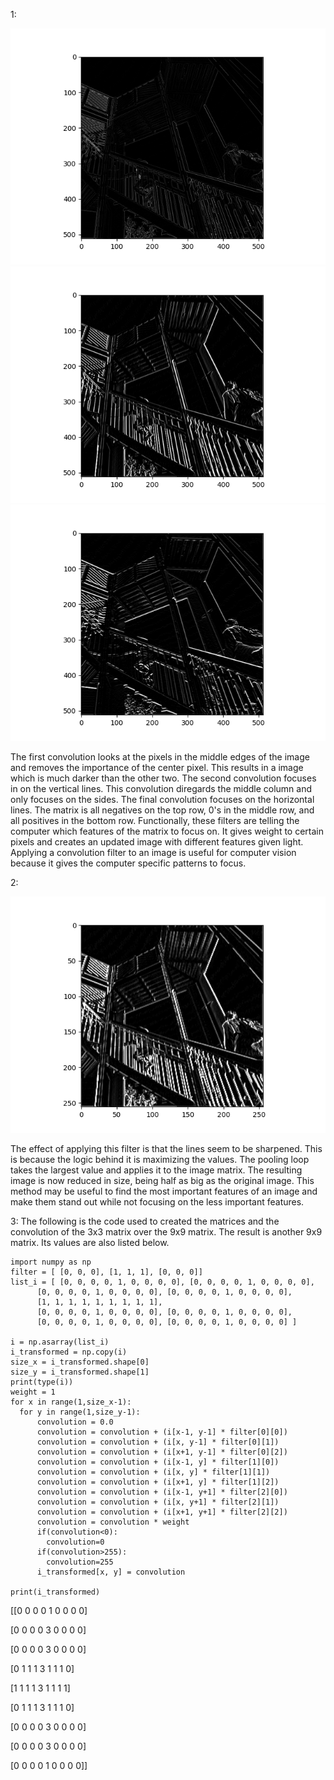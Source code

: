 1: 

![Alt Text](/convolution1.png) 
![Alt Text](/convolution2.png)
![Alt Text](/convolution3.png)

The first convolution looks at the pixels in the middle edges of the image and removes the importance of the center pixel. This results in a image which is much darker than the other two. The second convolution focuses in on the vertical lines. This convolution diregards the middle column and only focuses on the sides. The final convolution focuses on the horizontal lines. The matrix is all negatives on the top row, 0's in the middle row, and all positives in the bottom row. Functionally, these filters are telling the computer which features of the matrix to focus on. It gives weight to certain pixels and creates an updated image with different features given light. Applying a convolution filter to an image is useful for computer vision because it gives the computer specific patterns to focus. 


2:

![Alt Text](/pooling.png)

The effect of applying this filter is that the lines seem to be sharpened. This is because the logic behind it is maximizing the values. The pooling loop takes the largest value and applies it to the image matrix. The resulting image is now reduced in size, being half as big as the original image. This method may be useful to find the most important features of an image and make them stand out while not focusing on the less important features. 


3: The following is the code used to created the matrices and the convolution of the 3x3 matrix over the 9x9 matrix. The result is another 9x9 matrix. Its values are also listed below.


```
import numpy as np
filter = [ [0, 0, 0], [1, 1, 1], [0, 0, 0]]
list_i = [ [0, 0, 0, 0, 1, 0, 0, 0, 0], [0, 0, 0, 0, 1, 0, 0, 0, 0],
      [0, 0, 0, 0, 1, 0, 0, 0, 0], [0, 0, 0, 0, 1, 0, 0, 0, 0],
      [1, 1, 1, 1, 1, 1, 1, 1, 1],
      [0, 0, 0, 0, 1, 0, 0, 0, 0], [0, 0, 0, 0, 1, 0, 0, 0, 0],
      [0, 0, 0, 0, 1, 0, 0, 0, 0], [0, 0, 0, 0, 1, 0, 0, 0, 0] ]

i = np.asarray(list_i)
i_transformed = np.copy(i)
size_x = i_transformed.shape[0]
size_y = i_transformed.shape[1]
print(type(i))
weight = 1
for x in range(1,size_x-1):
  for y in range(1,size_y-1):
      convolution = 0.0
      convolution = convolution + (i[x-1, y-1] * filter[0][0])
      convolution = convolution + (i[x, y-1] * filter[0][1])
      convolution = convolution + (i[x+1, y-1] * filter[0][2])
      convolution = convolution + (i[x-1, y] * filter[1][0])
      convolution = convolution + (i[x, y] * filter[1][1])
      convolution = convolution + (i[x+1, y] * filter[1][2])
      convolution = convolution + (i[x-1, y+1] * filter[2][0])
      convolution = convolution + (i[x, y+1] * filter[2][1])
      convolution = convolution + (i[x+1, y+1] * filter[2][2])
      convolution = convolution * weight
      if(convolution<0):
        convolution=0
      if(convolution>255):
        convolution=255
      i_transformed[x, y] = convolution

print(i_transformed)
```


[[0 0 0 0 1 0 0 0 0]

[0 0 0 0 3 0 0 0 0]

[0 0 0 0 3 0 0 0 0]

[0 1 1 1 3 1 1 1 0]

[1 1 1 1 3 1 1 1 1]

[0 1 1 1 3 1 1 1 0]

[0 0 0 0 3 0 0 0 0]

[0 0 0 0 3 0 0 0 0]

[0 0 0 0 1 0 0 0 0]]
